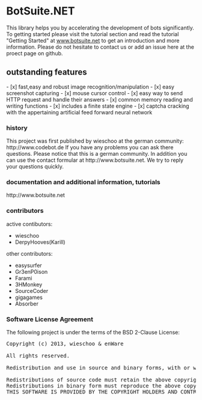 BotSuite.NET
=============

This library helps you by accelerating the development of bots significantly. 
To getting started please visit the tutorial section and read the tutorial "Getting Started" at
www.botsuite.net to get an introduction and more information. Please do not hesitate to contact us or add an issue here at the proect page on github.


<h2>outstanding features</h2>
- [x] fast,easy and robust image recognition/manipulation
- [x] easy screenshot capturing
- [x] mouse cursor control
- [x] easy way to send HTTP request and handle their answers
- [x] common memory reading and writing functions
- [x] includes a finite state engine
- [x] captcha cracking with the appertaining artificial feed forward neural network

<h3>history</h3>
This project was first published by wieschoo at the german community:
http://www.codebot.de
If you have any problems you can ask there questions. Please notice that this is a german community. In addition you can use the contact formular at http://www.botsuite.net. We try to reply your questions quickly.

<h3>documentation and additional information, tutorials</h3>
http://www.botsuite.net

<h3>contributors</h3>
active contibutors:
<ul>
<li>wieschoo</li>
<li>DerpyHooves(Karill)</li>
</ul>
other contributors:
<ul>
<li>easysurfer</li>
<li>Gr3enP0ison</li>
<li>Farami</li>
<li>3HMonkey</li>
<li>SourceCoder</li>
<li>gigagames</li>
<li>Absorber</li>
</ul>


<h3>Software License Agreement</h3>

The following project is under the terms of the BSD 2-Clause License:
<pre>
Copyright (c) 2013, wieschoo & enWare

All rights reserved.

Redistribution and use in source and binary forms, with or without modification, are permitted provided that the following conditions are met:

Redistributions of source code must retain the above copyright notice, this list of conditions and the following disclaimer.
Redistributions in binary form must reproduce the above copyright notice, this list of conditions and the following disclaimer in the documentation and/or other materials provided with the distribution.
THIS SOFTWARE IS PROVIDED BY THE COPYRIGHT HOLDERS AND CONTRIBUTORS “AS IS” AND ANY EXPRESS OR IMPLIED WARRANTIES, INCLUDING, BUT NOT LIMITED TO, THE IMPLIED WARRANTIES OF MERCHANTABILITY AND FITNESS FOR A PARTICULAR PURPOSE ARE DISCLAIMED. IN NO EVENT SHALL THE COPYRIGHT HOLDER OR CONTRIBUTORS BE LIABLE FOR ANY DIRECT, INDIRECT, INCIDENTAL, SPECIAL, EXEMPLARY, OR CONSEQUENTIAL DAMAGES (INCLUDING, BUT NOT LIMITED TO, PROCUREMENT OF SUBSTITUTE GOODS OR SERVICES; LOSS OF USE, DATA, OR PROFITS; OR BUSINESS INTERRUPTION) HOWEVER CAUSED AND ON ANY THEORY OF LIABILITY, WHETHER IN CONTRACT, STRICT LIABILITY, OR TORT (INCLUDING NEGLIGENCE OR OTHERWISE) ARISING IN ANY WAY OUT OF THE USE OF THIS SOFTWARE, EVEN IF ADVISED OF THE POSSIBILITY OF SUCH DAMAGE.
</pre>
